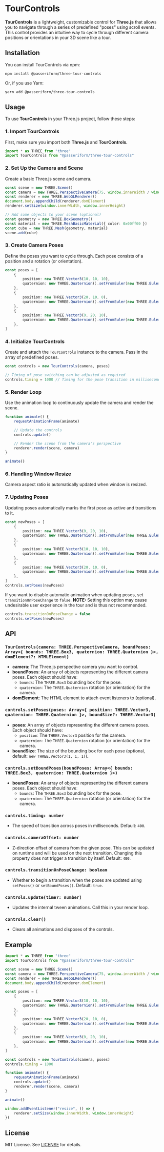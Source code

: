 # TourControls

**TourControls** is a lightweight, customizable control for **Three.js** that allows you to navigate through a series of predefined "poses" using scroll events. This control provides an intuitive way to cycle through different camera positions or orientations in your 3D scene like a tour.

## Installation

You can install TourControls via npm:

```bash
npm install @passeriform/three-tour-controls
```

Or, if you use Yarn:

```bash
yarn add @passeriform/three-tour-controls
```

## Usage

To use **TourControls** in your Three.js project, follow these steps:

### 1. Import TourControls

First, make sure you import both **Three.js** and **TourControls**.

```ts
import * as THREE from "three"
import TourControls from "@passeriform/three-tour-controls"
```

### 2. Set Up the Camera and Scene

Create a basic Three.js scene and camera.

```ts
const scene = new THREE.Scene()
const camera = new THREE.PerspectiveCamera(75, window.innerWidth / window.innerHeight, 0.1, 1000)
const renderer = new THREE.WebGLRenderer()
document.body.appendChild(renderer.domElement)
renderer.setSize(window.innerWidth, window.innerHeight)

// Add some objects to your scene (optional)
const geometry = new THREE.BoxGeometry()
const material = new THREE.MeshBasicMaterial({ color: 0x00ff00 })
const cube = new THREE.Mesh(geometry, material)
scene.add(cube)
```

### 3. Create Camera Poses

Define the poses you want to cycle through. Each pose consists of a position and a rotation (or orientation).

```ts
const poses = [
    {
        position: new THREE.Vector3(10, 10, 10),
        quaternion: new THREE.Quaternion().setFromEuler(new THREE.Euler(0, Math.PI / 4, 0)),
    },
    {
        position: new THREE.Vector3(20, 10, 0),
        quaternion: new THREE.Quaternion().setFromEuler(new THREE.Euler(0, Math.PI / 2, 0)),
    },
    {
        position: new THREE.Vector3(0, 20, 10),
        quaternion: new THREE.Quaternion().setFromEuler(new THREE.Euler(Math.PI / 4, 0, 0)),
    },
]
```

### 4. Initialize TourControls

Create and attach the `TourControls` instance to the camera. Pass in the array of predefined poses.

```ts
const controls = new TourControls(camera, poses)

// Timing of pose switching can be adjusted as required
controls.timing = 1000 // Timing for the pose transition in milliseconds (optional) [default: 400]
```

### 5. Render Loop

Use the animation loop to continuously update the camera and render the scene.

```ts
function animate() {
    requestAnimationFrame(animate)

    // Update the controls
    controls.update()

    // Render the scene from the camera's perspective
    renderer.render(scene, camera)
}

animate()
```

### 6. Handling Window Resize

Camera aspect ratio is automatically updated when window is resized.

### 7. Updating Poses

Updating poses automatically marks the first pose as active and transitions to it.

```ts
const newPoses = [
    {
        position: new THREE.Vector3(0, 20, 10),
        quaternion: new THREE.Quaternion().setFromEuler(new THREE.Euler(Math.PI / 4, 0, 0)),
    },
    {
        position: new THREE.Vector3(10, 10, 10),
        quaternion: new THREE.Quaternion().setFromEuler(new THREE.Euler(0, Math.PI / 4, 0)),
    },
    {
        position: new THREE.Vector3(20, 10, 0),
        quaternion: new THREE.Quaternion().setFromEuler(new THREE.Euler(0, Math.PI / 2, 0)),
    },
]
controls.setPoses(newPoses)
```

If you want to disable automatic animation when updating poses, set `transitionOnPoseChange` to `false`.
**NOTE:** Setting this option may cause undesirable user experience in the tour and is thus not recommended.

```ts
controls.transitionOnPoseChange = false
controls.setPoses(newPoses)
```

## API

### `TourControls(camera: THREE.PerspectiveCamera, boundPoses: Array<{ bounds: THREE.Box3, quaternion: THREE.Quaternion }>, domElement?: HTMLElement)`

- **camera**: The Three.js perspective camera you want to control.
- **boundPoses**: An array of objects representing the different camera poses. Each object should have:
    - `bounds`: The `THREE.Box3` bounding box for the pose.
    - `quaternion`: The `THREE.Quaternion` rotation (or orientation) for the camera.
- **domElement**: The HTML element to attach event listeners to (optional).

### `controls.setPoses(poses: Array<{ position: THREE.Vector3, quaternion: THREE.Quaternion }>, boundSize?: THREE.Vector3)`

- **poses**: An array of objects representing the different camera poses. Each object should have:
    - `position`: The `THREE.Vector3` position for the camera.
    - `quaternion`: The `THREE.Quaternion` rotation (or orientation) for the camera.
- **boundSize**: The size of the bounding box for each pose (optional, default: `new THREE.Vector3(1, 1, 1)`).

### `controls.setBoundPoses(boundPoses: Array<{ bounds: THREE.Box3, quaternion: THREE.Quaternion }>)`

- **boundPoses**: An array of objects representing the different camera poses. Each object should have:
    - `bounds`: The `THREE.Box3` bounding box for the pose.
    - `quaternion`: The `THREE.Quaternion` rotation (or orientation) for the camera.

### `controls.timing: number`

- The speed of transition across poses in milliseconds. Default: `400`.

### `controls.cameraOffset: number`

- Z-direction offset of camera from the given pose. This can be updated on runtime and will be used on the next transition.
  Changing this property does not trigger a transition by itself. Default: `400`.

### `controls.transitionOnPoseChange: boolean`

- Whether to begin a transition when the poses are updated using `setPoses()` or `setBoundPoses()`. Default: `true`.

### `controls.update(time?: number)`

- Updates the internal tween animations. Call this in your render loop.

### `controls.clear()`

- Clears all animations and disposes of the controls.

## Example

```ts
import * as THREE from "three"
import TourControls from "@passeriform/three-tour-controls"

const scene = new THREE.Scene()
const camera = new THREE.PerspectiveCamera(75, window.innerWidth / window.innerHeight, 0.1, 1000)
const renderer = new THREE.WebGLRenderer()
document.body.appendChild(renderer.domElement)

const poses = [
    {
        position: new THREE.Vector3(10, 10, 10),
        quaternion: new THREE.Quaternion().setFromEuler(new THREE.Euler(0, Math.PI / 4, 0)),
    },
    {
        position: new THREE.Vector3(20, 10, 0),
        quaternion: new THREE.Quaternion().setFromEuler(new THREE.Euler(0, Math.PI / 2, 0)),
    },
    {
        position: new THREE.Vector3(0, 20, 10),
        quaternion: new THREE.Quaternion().setFromEuler(new THREE.Euler(Math.PI / 4, 0, 0)),
    },
]

const controls = new TourControls(camera, poses)
controls.timing = 1000

function animate() {
    requestAnimationFrame(animate)
    controls.update()
    renderer.render(scene, camera)
}

animate()

window.addEventListener("resize", () => {
    renderer.setSize(window.innerWidth, window.innerHeight)
})
```

## License

MIT License. See [LICENSE](LICENSE) for details.
